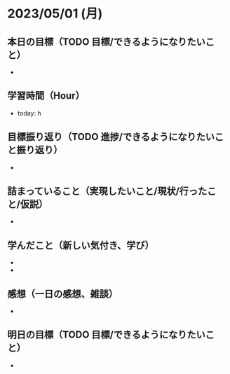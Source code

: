 # 2023/05/01 (月)

## 本日の目標（TODO 目標/できるようになりたいこと）

- 

## 学習時間（Hour）

- today: h

## 目標振り返り（TODO 進捗/できるようになりたいこと振り返り）

- 

## 詰まっていること（実現したいこと/現状/行ったこと/仮説）

- 

## 学んだこと（新しい気付き、学び）

- 
- 

## 感想（一日の感想、雑談）

- 

## 明日の目標（TODO 目標/できるようになりたいこと）

- 
